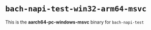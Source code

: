 # `bach-napi-test-win32-arm64-msvc`

This is the **aarch64-pc-windows-msvc** binary for `bach-napi-test`

